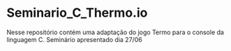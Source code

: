 # Seminario_C_Thermo.io
Nesse repositório contém uma adaptação do jogo Termo para o console da linguagem C. Seminário apresentado dia 27/06
